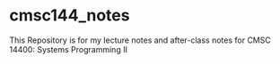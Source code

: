 # cmsc144_notes
This Repository is for my lecture notes and after-class notes for CMSC 14400: Systems Programming II
